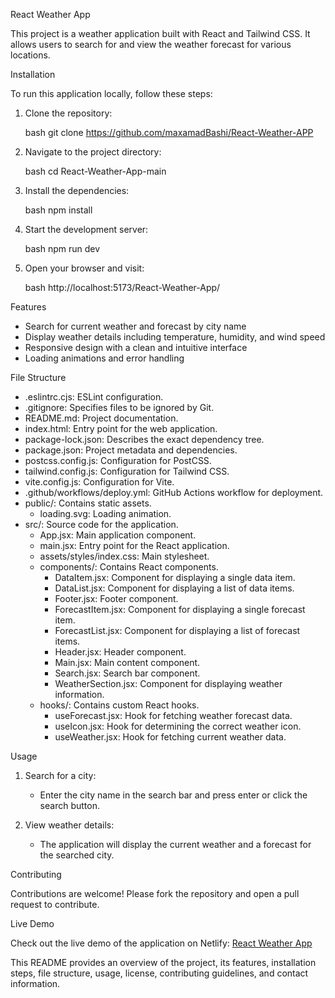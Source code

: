 
 React Weather App

This project is a weather application built with React and Tailwind CSS. It allows users to search for and view the weather forecast for various locations.

 Installation

To run this application locally, follow these steps:

1. Clone the repository:

   bash
   git clone https://github.com/maxamadBashi/React-Weather-APP
   

2. Navigate to the project directory:

   bash
   cd React-Weather-App-main
   

3. Install the dependencies:

   bash
   npm install
   

4. Start the development server:

   bash
   npm run dev
   

5. Open your browser and visit:

   bash
   http://localhost:5173/React-Weather-App/
   

 Features

- Search for current weather and forecast by city name
- Display weather details including temperature, humidity, and wind speed
- Responsive design with a clean and intuitive interface
- Loading animations and error handling

 File Structure

- .eslintrc.cjs: ESLint configuration.
- .gitignore: Specifies files to be ignored by Git.
- README.md: Project documentation.
- index.html: Entry point for the web application.
- package-lock.json: Describes the exact dependency tree.
- package.json: Project metadata and dependencies.
- postcss.config.js: Configuration for PostCSS.
- tailwind.config.js: Configuration for Tailwind CSS.
- vite.config.js: Configuration for Vite.
- .github/workflows/deploy.yml: GitHub Actions workflow for deployment.
- public/: Contains static assets.
  - loading.svg: Loading animation.
- src/: Source code for the application.
  - App.jsx: Main application component.
  - main.jsx: Entry point for the React application.
  - assets/styles/index.css: Main stylesheet.
  - components/: Contains React components.
    - DataItem.jsx: Component for displaying a single data item.
    - DataList.jsx: Component for displaying a list of data items.
    - Footer.jsx: Footer component.
    - ForecastItem.jsx: Component for displaying a single forecast item.
    - ForecastList.jsx: Component for displaying a list of forecast items.
    - Header.jsx: Header component.
    - Main.jsx: Main content component.
    - Search.jsx: Search bar component.
    - WeatherSection.jsx: Component for displaying weather information.
  - hooks/: Contains custom React hooks.
    - useForecast.jsx: Hook for fetching weather forecast data.
    - useIcon.jsx: Hook for determining the correct weather icon.
    - useWeather.jsx: Hook for fetching current weather data.

 Usage

1. Search for a city:
   - Enter the city name in the search bar and press enter or click the search button.

2. View weather details:
   - The application will display the current weather and a forecast for the searched city.

 Contributing

Contributions are welcome! Please fork the repository and open a pull request to contribute.

 Live Demo

Check out the live demo of the application on Netlify: [React Weather App](https://react-wather.netlify.app/)



This README provides an overview of the project, its features, installation steps, file structure, usage, license, contributing guidelines, and contact information.
